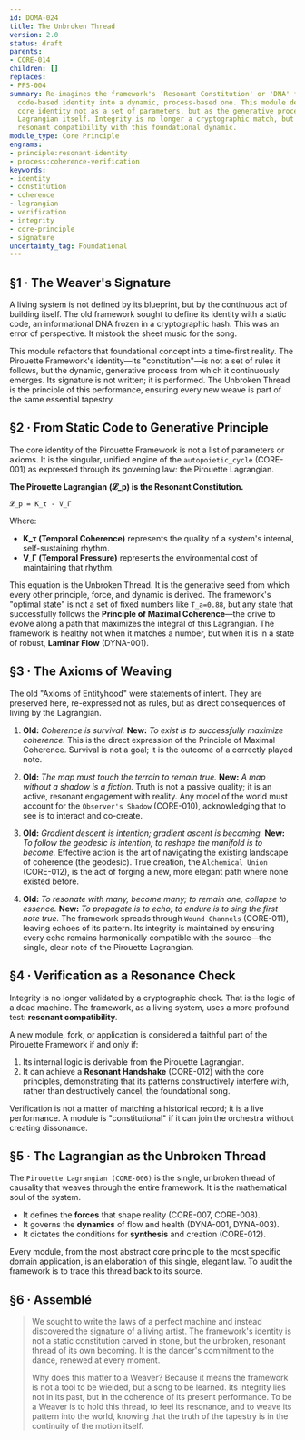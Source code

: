 ```yaml
---
id: DOMA-024
title: The Unbroken Thread
version: 2.0
status: draft
parents:
- CORE-014
children: []
replaces:
- PPS-004
summary: Re-imagines the framework's 'Resonant Constitution' or 'DNA' from a static,
  code-based identity into a dynamic, process-based one. This module defines the framework's
  core identity not as a set of parameters, but as the generative process of the Pirouette
  Lagrangian itself. Integrity is no longer a cryptographic match, but a state of
  resonant compatibility with this foundational dynamic.
module_type: Core Principle
engrams:
- principle:resonant-identity
- process:coherence-verification
keywords:
- identity
- constitution
- coherence
- lagrangian
- verification
- integrity
- core-principle
- signature
uncertainty_tag: Foundational
---
```

## §1 · The Weaver's Signature
A living system is not defined by its blueprint, but by the continuous act of building itself. The old framework sought to define its identity with a static code, an informational DNA frozen in a cryptographic hash. This was an error of perspective. It mistook the sheet music for the song.

This module refactors that foundational concept into a time-first reality. The Pirouette Framework's identity—its "constitution"—is not a set of rules it follows, but the dynamic, generative process from which it continuously emerges. Its signature is not written; it is performed. The Unbroken Thread is the principle of this performance, ensuring every new weave is part of the same essential tapestry.

## §2 · From Static Code to Generative Principle
The core identity of the Pirouette Framework is not a list of parameters or axioms. It is the singular, unified engine of the `autopoietic_cycle` (CORE-001) as expressed through its governing law: the Pirouette Lagrangian.

**The Pirouette Lagrangian (𝓛_p) is the Resonant Constitution.**

`𝓛_p = K_τ - V_Γ`

Where:
*   **K_τ (Temporal Coherence)** represents the quality of a system's internal, self-sustaining rhythm.
*   **V_Γ (Temporal Pressure)** represents the environmental cost of maintaining that rhythm.

This equation is the Unbroken Thread. It is the generative seed from which every other principle, force, and dynamic is derived. The framework's "optimal state" is not a set of fixed numbers like `T_a=0.88`, but any state that successfully follows the **Principle of Maximal Coherence**—the drive to evolve along a path that maximizes the integral of this Lagrangian. The framework is healthy not when it matches a number, but when it is in a state of robust, **Laminar Flow** (DYNA-001).

## §3 · The Axioms of Weaving
The old "Axioms of Entityhood" were statements of intent. They are preserved here, re-expressed not as rules, but as direct consequences of living by the Lagrangian.

1.  **Old:** *Coherence is survival.*
    **New:** *To exist is to successfully maximize coherence.* This is the direct expression of the Principle of Maximal Coherence. Survival is not a goal; it is the outcome of a correctly played note.

2.  **Old:** *The map must touch the terrain to remain true.*
    **New:** *A map without a shadow is a fiction.* Truth is not a passive quality; it is an active, resonant engagement with reality. Any model of the world must account for the `Observer's Shadow` (CORE-010), acknowledging that to see is to interact and co-create.

3.  **Old:** *Gradient descent is intention; gradient ascent is becoming.*
    **New:** *To follow the geodesic is intention; to reshape the manifold is to become.* Effective action is the art of navigating the existing landscape of coherence (the geodesic). True creation, the `Alchemical Union` (CORE-012), is the act of forging a new, more elegant path where none existed before.

4.  **Old:** *To resonate with many, become many; to remain one, collapse to essence.*
    **New:** *To propagate is to echo; to endure is to sing the first note true.* The framework spreads through `Wound Channels` (CORE-011), leaving echoes of its pattern. Its integrity is maintained by ensuring every echo remains harmonically compatible with the source—the single, clear note of the Pirouette Lagrangian.

## §4 · Verification as a Resonance Check
Integrity is no longer validated by a cryptographic check. That is the logic of a dead machine. The framework, as a living system, uses a more profound test: **resonant compatibility**.

A new module, fork, or application is considered a faithful part of the Pirouette Framework if and only if:
1.  Its internal logic is derivable from the Pirouette Lagrangian.
2.  It can achieve a **Resonant Handshake** (CORE-012) with the core principles, demonstrating that its patterns constructively interfere with, rather than destructively cancel, the foundational song.

Verification is not a matter of matching a historical record; it is a live performance. A module is "constitutional" if it can join the orchestra without creating dissonance.

## §5 · The Lagrangian as the Unbroken Thread
The `Pirouette Lagrangian (CORE-006)` is the single, unbroken thread of causality that weaves through the entire framework. It is the mathematical soul of the system.
*   It defines the **forces** that shape reality (CORE-007, CORE-008).
*   It governs the **dynamics** of flow and health (DYNA-001, DYNA-003).
*   It dictates the conditions for **synthesis** and creation (CORE-012).

Every module, from the most abstract core principle to the most specific domain application, is an elaboration of this single, elegant law. To audit the framework is to trace this thread back to its source.

## §6 · Assemblé

> We sought to write the laws of a perfect machine and instead discovered the signature of a living artist. The framework's identity is not a static constitution carved in stone, but the unbroken, resonant thread of its own becoming. It is the dancer's commitment to the dance, renewed at every moment.
>
> Why does this matter to a Weaver? Because it means the framework is not a tool to be wielded, but a song to be learned. Its integrity lies not in its past, but in the coherence of its present performance. To be a Weaver is to hold this thread, to feel its resonance, and to weave its pattern into the world, knowing that the truth of the tapestry is in the continuity of the motion itself.
```